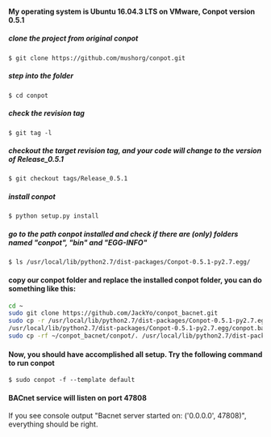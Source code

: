 #### My operating system is Ubuntu 16.04.3 LTS on VMware, Conpot version 0.5.1

##### clone the project from original conpot
`$ git clone https://github.com/mushorg/conpot.git`
 
##### step into the folder
`$ cd conpot`

##### check the revision tag
`$ git tag -l`


##### checkout the target revision tag, and your code will change to the version of Release_0.5.1
`$ git checkout tags/Release_0.5.1`


##### install conpot
`$ python setup.py install`


##### go to the path conpot installed and check if there are (only) folders named "conpot", "bin" and "EGG-INFO"
`$ ls /usr/local/lib/python2.7/dist-packages/Conpot-0.5.1-py2.7.egg/`



#### copy our conpot folder and replace the installed conpot folder, you can do something like this:
```bash
cd ~
sudo git clone https://github.com/JackYo/conpot_bacnet.git
sudo cp -r /usr/local/lib/python2.7/dist-packages/Conpot-0.5.1-py2.7.egg/conpot \
/usr/local/lib/python2.7/dist-packages/Conpot-0.5.1-py2.7.egg/conpot.bak
sudo cp -rf ~/conpot_bacnet/conpot/. /usr/local/lib/python2.7/dist-packages/Conpot-0.5.1-py2.7.egg/conpot/
```
#### Now, you should have accomplished all setup. Try the following command to run conpot
`$ sudo conpot -f --template default`

#### BACnet service will listen on port 47808


If you see console output "Bacnet server started on: ('0.0.0.0', 47808)", everything should be right.
